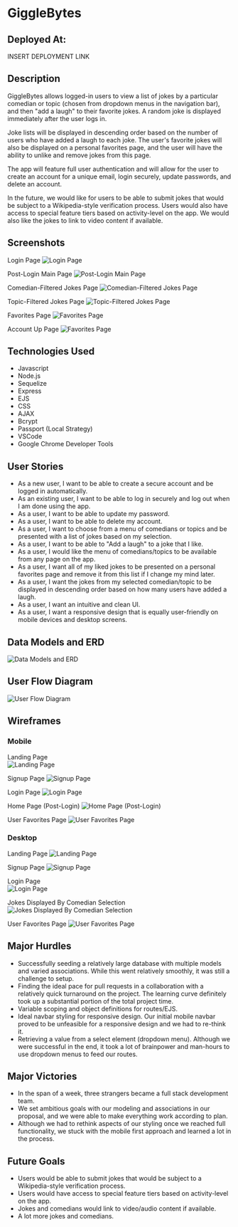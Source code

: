 # GiggleBytes

## Deployed At:
INSERT DEPLOYMENT LINK

## Description

GiggleBytes allows logged-in users to view a list of jokes by a particular comedian or topic (chosen from  dropdown menus in the navigation bar), and then "add a laugh" to their favorite jokes. A random joke is displayed immediately after the user logs in.

Joke lists will be displayed in descending order based on the number of users who have added a laugh to each joke. The user's favorite jokes will also be displayed on a personal favorites page, and the user will have the ability to unlike and remove jokes from this page. 

The app will feature full user authentication and will allow for the user to create an account for a unique email, login securely, update passwords, and delete an account. 

In the future, we would like for users to be able to submit jokes that would be subject to a Wikipedia-style verification process. Users would also have access to special feature tiers based on activity-level on the app. We would also like the jokes to link to video content if available.


## Screenshots

Login Page
![Login Page]()

Post-Login Main Page
![Post-Login Main Page]()

Comedian-Filtered Jokes Page
![Comedian-Filtered Jokes Page]()

Topic-Filtered Jokes Page
![Topic-Filtered Jokes Page]()

Favorites Page
![Favorites Page]()

Account Up Page
![Favorites Page]()

## Technologies Used
- Javascript
- Node.js
- Sequelize
- Express
- EJS
- CSS
- AJAX
- Bcrypt
- Passport (Local Strategy)
- VSCode
- Google Chrome Developer Tools

## User Stories
- As a new user, I want to be able to create a secure account and be logged in automatically. 
- As an existing user, I want to be able to log in securely and log out when I am done using the app.
- As a user, I want to be able to update my password.
- As a user, I want to be able to delete my account.
- As a user, I want to choose from a menu of comedians or topics and be presented with a list of jokes based on my selection.
- As a user, I want to be able to "Add a laugh" to a joke that I like.
- As a user, I would like the menu of comedians/topics to be available from any page on the app.
- As a user, I want all of my liked jokes to be presented on a personal favorites page and remove it from this list if I change my mind later.
- As a user, I want the jokes from my selected comedian/topic to be displayed in descending order based on how many users have added a laugh.
- As a user, I want an intuitive and clean UI.
- As a user, I want a responsive design that is equally user-friendly on mobile devices and desktop screens.

## Data Models and ERD

![Data Models and ERD](https://i.imgur.com/FM6gRPi.png)

## User Flow Diagram

![User Flow Diagram](https://i.imgur.com/CXfMvEr.jpg)


## Wireframes

### Mobile
Landing Page					     
![Landing Page](https://i.imgur.com/os92bvU.png)

Signup Page
![Signup Page](https://i.imgur.com/U5G4Zdz.png)

Login Page
![Login Page](https://i.imgur.com/kXQuTXz.png)

Home Page (Post-Login)
![Home Page (Post-Login)](https://i.imgur.com/3xVae9q.png)

User Favorites Page
![User Favorites Page](https://i.imgur.com/BsZzGQb.png)
 
### Desktop
Landing Page
![Landing Page](https://i.imgur.com/NB7sf0S.png)
 
Signup Page
![Signup Page](https://i.imgur.com/xYQlMuJ.png)

Login Page 					
![Login Page](https://i.imgur.com/BDFXLj4.png)

Jokes Displayed By Comedian Selection
![Jokes Displayed By Comedian Selection](https://i.imgur.com/7934URR.png)

User Favorites Page
![User Favorites Page](https://i.imgur.com/nv4MpgF.png)


## Major Hurdles
- Successfully seeding a relatively large database with multiple models and varied associations. While this went relatively smoothly, it was still a challenge to setup.
- Finding the ideal pace for pull requests in a collaboration with a relatively quick turnaround on the project. The learning curve definitely took up a substantial portion of the total project time. 
- Variable scoping and object definitions for routes/EJS. 
- Ideal navbar styling for responsive design. Our initial mobile navbar proved to be unfeasible for a responsive design and we had to re-think it.
- Retrieving a value from a select element (dropdown menu). Although we were successful in the end, it took a lot of brainpower and man-hours to use dropdown menus to feed our routes.

## Major Victories
- In the span of a week, three strangers became a full stack development team. 
- We set ambitious goals with our modeling and associations in our proposal, and we were able to make everything work according to plan.
- Although we had to rethink aspects of our styling once we reached full functionality, we stuck with the mobile first approach and learned a lot in the process.


## Future Goals
- Users would be able to submit jokes that would be subject to a Wikipedia-style verification process. 
- Users would have access to special feature tiers based on activity-level on the app. 
- Jokes and comedians would link to video/audio content if available.
- A lot more jokes and comedians.
